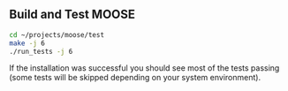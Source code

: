 ## Build and Test MOOSE

```bash
cd ~/projects/moose/test
make -j 6
./run_tests -j 6
```

If the installation was successful you should see most of the tests passing (some tests will be
skipped depending on your system environment).
